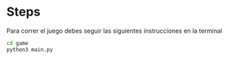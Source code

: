 # Steps

Para correr el juego debes seguir las siguientes instrucciones en la terminal
```sh
cd game
python3 main.py
```
